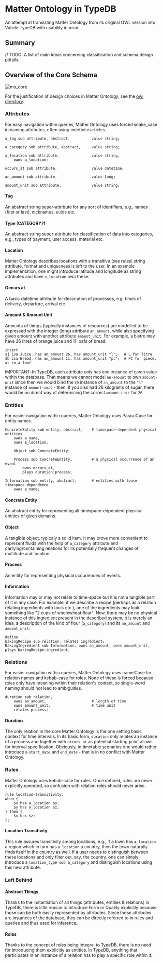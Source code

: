 # Matter Ontology in TypeDB
An attempt at translating Matter Ontology from its original OWL version into Vaticle TypeDB with usability in mind.

## Summary

// TODO: A list of main ideas concerning classification and schema design pitfalls. 

## Overview of the Core Schema
![mo_core](https://user-images.githubusercontent.com/56684558/145677602-384ed825-db17-4008-9010-fd709ce0a0be.png)

For the justification of design choices in Matter Ontology, see the [owl directory](https://github.com/matterpale/matter-ontology/tree/main/owl).

### Attributes
For easy navigation within queries, Matter Ontology uses forced snake_case in naming attributes, often using indefinite articles.

```typeql
a_tag sub attribute, abstract,          value string;

a_category sub attribute, abstract,     value string;

a_location sub attribute,               value string,
    owns a_location;

occurs_at sub attribute,                value datetime;

an_amount sub attribute,                value long;

amount_unit sub attribute,              value string;
```

#### Tag
An abstract string super-attribute for any sort of identifiers, e.g., names (first or last), nicknames, uuids etc.

#### Type (CATEGORY?)
An abstract string super-attribute for classification of data into categories, e.g., types of payment, user access, material etc.

#### Location
Matter Ontology describes locations with a transitive (see rules) string attribute, format and uniqueness is left to the user. In an example implementation, one might introduce latitude and longitude as string attributes and have `a_location` own these.

#### Occurs at
A basic datetime attribute for description of processes, e.g. times of delivery, departure, arrival etc.

#### Amount & Amount Unit
Amounts of things (typically instances of resources) are modelled to be expressed with the integer (long) attribute `an_amount`, while also specifying given amount with another attribute `amount_unit`. For example, a bistro may have 26 litres of orange juice and 11 loafs of bread:


```typeql
insert
$j isa Juice, has an_amount 26, has amount_unit "l";   # L for litre
$b isa Bread, has an_amount 11, has amount_unit "pc";  # PC for piece, as in a loaf
```

IMPORTANT: In TypeDB, each attribute only has one instance of given value within the database. That means we cannot model `an-amount` to own `amount-unit` since then we would bind the `26` instance of `an_amount` to the `"l"` instance of `amount-unit` - then, if you also had 26 kilograms of sugar, there would be no direct way of determining the correct `amount_unit` for `26`.

### Entities
For easier navigation within queries, Matter Ontology uses PascalCase for entity names.
```typeql
ConcreteEntity sub entity, abstract,    # timespace-dependent physical entities
    owns a_name,
    owns a_location;

    Object sub ConcreteEntity;

    Process sub ConcreteEntity,         # a physical occurrence of an event
        owns occurs_at,
        plays duration:process;

Information sub entity, abstract,       # entities with loose timespace dependence               
    owns a_name;       
```

#### Concrete Entity
An abstract entity for representing all timespace-dependent physical entities of given domains.

#### Object
A tangible object, typicaly a solid item. It may prove more convenient to represent fluids with the help of `a_category` attribute and carrying/containing relations for its potentially frequent changes of multitude and location.

#### Process
An entity for representing physical occurrences of events.

#### Information
Information may or may not relate to time-space but it is not a tangible part of it in any case. For example, if we describe a recipe (perhaps as a relation relating ingredients with tools etc.), one of the ingredients may look something like "2 cups of wholewheat flour". Now, there may be no physical instance of this ingredient present in the described system, it is merely an idea, a description of the kind of flour (`a_category`) and its `an_amount` and `amount_unit`:
```typeql
define
bakingRecipe sub relation, relates ingredient;
BakingIngredient sub Information, owns an_amount, owns amount_unit, plays bakingRecipe:ingredient;
```

### Relations
For easier navigation within queries, Matter Ontology uses camelCase for relation names and kebab-case for roles. None of these is forced because roles only have meaning within their relation's context, so single-word naming should not lead to ambiguities.

```typeql
duration sub relation,
    owns an_amount,                     # length of time
    owns amount_unit,                   # time unit
    relates process;   
```

#### Duration
The only relation in the core Matter Ontology is the one setting basic context for time intervals. In its basic form, `duration` only relates an instance of a process and together with `occurs_at` as potential starting point allows for interval specification. Obviously, in timetable scenarios one would rather introduce a `start_date` and `end_date` - that is in no conflict with Matter Ontology.

### Rules
Matter Ontology uses kebab-case for rules. Once defined, rules are never explicitly operated, so confusion with relation roles should never arise.

```typeql
rule location-transitivity:
when {
    $x has a_location $y;
    $y has a_location $z;
} then {
    $x has $z;
};
```

#### Location Transitivity
This rule assures transitivity among locations, e.g., if a town has `a_location` a region which in turn has `a_location` a country, then the town naturally finds itself in the country as well. If a user needs to distinguish between these locations and only filter out, say, the country, one can simply introduce a `location_type sub a_category` and distinguish locations using this new attribute.

### Left Behind

#### Abstract Things
Thanks to the instantiation of all things (attributes, entities & relations) in TypeDB, there is little reason to introduce Form or Quality explicitly because those can be both easily represented by attributes. Since these attributes are instances of the database, they can be directly referred to in rules and queries and thus used for inference.

#### Roles
Thanks to the concept of roles being integral to TypeDB, there is no need for introducing them explicitly as entities. In TypeDB, anything that participates in an instance of a relation has to play a specific role within it.
